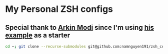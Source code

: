 # My Personal ZSH configs

## Special thank to [Arkin Modi](https://github.com/arkinmodi) since I'm using [his example](https://github.com/arkinmodi/dotfiles) as a starter

```sh
cd ~; git clone --recurse-submodules git@github.com:namnguyen191/zsh_configs.git; source ~/zsh_configs/.zshrc
```
